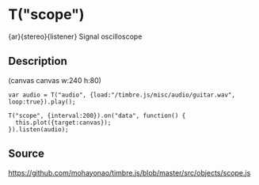 T("scope")
==========
{ar}{stereo}{listener} Signal oscilloscope

## Description ##

(canvas canvas w:240 h:80)

```timbre
var audio = T("audio", {load:"/timbre.js/misc/audio/guitar.wav", loop:true}).play();

T("scope", {interval:200}).on("data", function() {
  this.plot({target:canvas});
}).listen(audio);
```

## Source ##
https://github.com/mohayonao/timbre.js/blob/master/src/objects/scope.js
